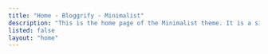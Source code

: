 ```yaml
---
title: "Home - Bloggrify - Minimalist"
description: "This is the home page of the Minimalist theme. It is a simple and clean theme for your blog."
listed: false
layout: "home"
---
```


